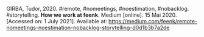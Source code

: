 GIRBA, Tudor, 2020. #remote, #nomeetings, #noestimation, #nobacklog. #storytelling. **How we work at feenk**. Medium [online]. 15 Mai 2020. [Accessed on: 1 July 2021]. Available at: https://medium.com/feenk/remote-nomeetings-noestimation-nobacklog-storytelling-d0d1b3b7a2de
